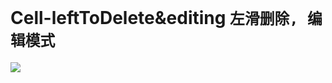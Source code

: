 # Cell-leftToDelete&editing `左滑删除, 编辑模式`

![](file:///Users/apple/Desktop/Library/LibrarypPictures/Snip20160522_12.png)
